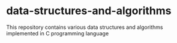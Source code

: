 # data-structures-and-algorithms
This repository contains various data structures and algorithms implemented in C programming language
